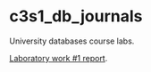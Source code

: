 # c3s1_db_journals
University databases course labs.

[Laboratory work #1 report](https://docs.google.com/document/d/1cADpivS9p0XNHYzb4m_3QdLVEmEmIaT2C98qdfunGYo/edit?usp=sharing). 
